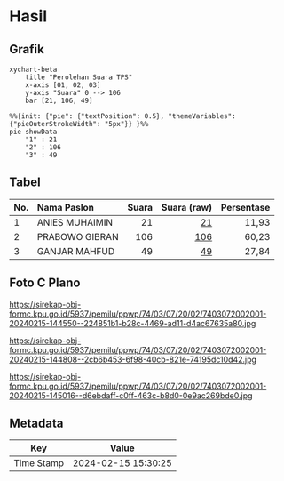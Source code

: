 # Hasil

## Grafik

```mermaid
xychart-beta
    title "Perolehan Suara TPS"
    x-axis [01, 02, 03]
    y-axis "Suara" 0 --> 106
    bar [21, 106, 49]
```

```mermaid
%%{init: {"pie": {"textPosition": 0.5}, "themeVariables": {"pieOuterStrokeWidth": "5px"}} }%%
pie showData
    "1" : 21
    "2" : 106
    "3" : 49
```

## Tabel

| No. | Nama Paslon    | Suara | Suara (raw) | Persentase |
|:--- |:-------------- | -----:| -----------:| ----------:|
| 1   | ANIES MUHAIMIN | 21    | [21][p-1]   | 11,93      |
| 2   | PRABOWO GIBRAN | 106   | [106][p-2]  | 60,23      |
| 3   | GANJAR MAHFUD  | 49    | [49][p-3]   | 27,84      |


[p-1]: https://github.com/gigit-pemilu/pemilu-2024-74-sulawesi-tenggara/blob/main/pilpres/hitung-suara/sub/74-sulawesi-tenggara/sub/03-muna/sub/07-maligano/sub/2002-latompa/sub/001-tps/sub/paslon-1.txt
[p-2]: https://github.com/gigit-pemilu/pemilu-2024-74-sulawesi-tenggara/blob/main/pilpres/hitung-suara/sub/74-sulawesi-tenggara/sub/03-muna/sub/07-maligano/sub/2002-latompa/sub/001-tps/sub/paslon-2.txt
[p-3]: https://github.com/gigit-pemilu/pemilu-2024-74-sulawesi-tenggara/blob/main/pilpres/hitung-suara/sub/74-sulawesi-tenggara/sub/03-muna/sub/07-maligano/sub/2002-latompa/sub/001-tps/sub/paslon-3.txt

## Foto C Plano

https://sirekap-obj-formc.kpu.go.id/5937/pemilu/ppwp/74/03/07/20/02/7403072002001-20240215-144550--224851b1-b28c-4469-ad11-d4ac67635a80.jpg

https://sirekap-obj-formc.kpu.go.id/5937/pemilu/ppwp/74/03/07/20/02/7403072002001-20240215-144808--2cb6b453-6f98-40cb-821e-74195dc10d42.jpg

https://sirekap-obj-formc.kpu.go.id/5937/pemilu/ppwp/74/03/07/20/02/7403072002001-20240215-145016--d6ebdaff-c0ff-463c-b8d0-0e9ac269bde0.jpg


## Metadata

| Key        | Value               |
| ---------- | ------------------- |
| Time Stamp | 2024-02-15 15:30:25 |



